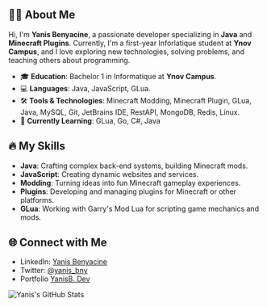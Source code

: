 ## 🧑‍💻 About Me
Hi, I'm **Yanis Benyacine**, a passionate developer specializing in **Java** and **Minecraft Plugins**. Currently, I'm a first-year Inforlatique student at **Ynov Campus**, and I love exploring new technologies, solving problems, and teaching others about programming.

- 🎓 **Education**: Bachelor 1 in Informatique at **Ynov Campus**.
- 💻 **Languages**: Java, JavaScript, GLua.
- 🛠️ **Tools & Technologies**: Minecraft Modding, Minecraft Plugin, GLua, Java, MySQL, Git, JetBrains IDE, RestAPI, MongoDB, Redis, Linux.
- 🌱 **Currently Learning**: GLua, Go, C#, Java

## 🔥 My Skills
- **Java**: Crafting complex back-end systems, building Minecraft mods.
- **JavaScript**: Creating dynamic websites and services.
- **Modding**: Turning ideas into fun Minecraft gameplay experiences.
- **Plugins**: Developing and managing plugins for Minecraft or other platforms.
- **GLua**: Working with Garry's Mod Lua for scripting game mechanics and mods.

## 🌐 Connect with Me
- LinkedIn: [Yanis Benyacine](https://www.linkedin.com/in/yanis-benyacine-5a482528b/)
- Twitter: [@yanis_bny](https://x.com/yanis_bny)
- Portfolio [YanisB. Dev](https://yanis-benyacine.fr)

![Yanis's GitHub Stats](https://github-readme-stats.vercel.app/api?username=Sterll&show_icons=true&theme=radical)
